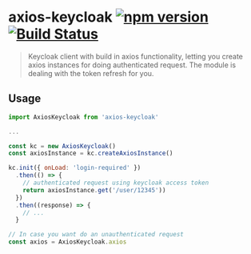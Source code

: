 # axios-keycloak [![npm version](https://badge.fury.io/js/axios-keycloak.svg)](https://badge.fury.io/js/axios-keycloak) [![Build Status](https://travis-ci.org/herrmannplatz/axios-keycloak.svg?branch=master)](https://travis-ci.org/herrmannplatz/axios-keycloak)

> Keycloak client with build in axios functionality, letting you create axios instances for doing authenticated request. The module is dealing with the token refresh for you.

## Usage

```javascript
import AxiosKeycloak from 'axios-keycloak'

...

const kc = new AxiosKeycloak()
const axiosInstance = kc.createAxiosInstance()

kc.init({ onLoad: 'login-required' })
  .then(() => {
    // authenticated request using keycloak access token
    return axiosInstance.get('/user/12345'))
  })
  .then((response) => {
    // ...
  }

// In case you want do an unauthenticated request
const axios = AxiosKeycloak.axios

```
